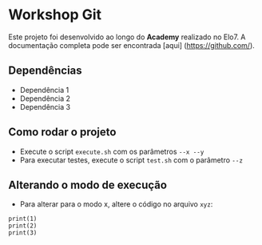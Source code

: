 # Workshop Git

Este projeto foi desenvolvido ao longo do __Academy__ realizado no Elo7.
A documentação completa pode ser encontrada [aqui] (https://github.com/).

## Dependências
* Dependência 1
* Dependência 2
* Dependência 3

## Como rodar o projeto
* Execute o script `execute.sh` com os parâmetros `--x --y`
* Para executar testes, execute o script `test.sh` com o parâmetro `--z`

## Alterando o modo de execução

* Para alterar para o modo x, altere o código no arquivo `xyz`:

```
print(1)
print(2)
print(3)
``` 

